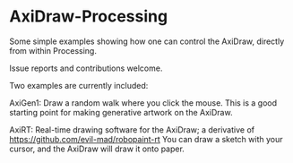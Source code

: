 # AxiDraw-Processing

Some simple examples showing how one can control the AxiDraw, directly from within Processing.

Issue reports and contributions welcome.


Two examples are currently included:

AxiGen1: Draw a random walk where you click the mouse. This is a good starting point for making generative artwork on the AxiDraw.

AxiRT: Real-time drawing software for the AxiDraw; a derivative of https://github.com/evil-mad/robopaint-rt 
You can draw a sketch with your cursor, and the AxiDraw will draw it onto paper.
